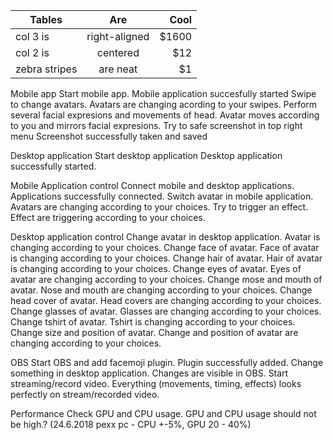 | Tables        | Are           | Cool  |
| ------------- |:-------------:| -----:|
| col 3 is      | right-aligned | $1600 |
| col 2 is      | centered      |   $12 |
| zebra stripes | are neat      |    $1 |






Mobile app	                Start mobile app.	                                        Mobile application succesfully started
	                        Swipe to change avatars.	                                Avatars are changing acording to your swipes.
	                        Perform several facial expresions and movements of head.	Avatar moves according to you and mirrors facial expresions.
	                        Try to safe screenshot in top right menu	                Screenshot successfully taken and saved

Desktop application	        Start desktop application	                                Desktop application successfully started.

Mobile Application control	Connect mobile and desktop applications.	                Applications successfully connected.
	                        Switch avatar in mobile application.	                        Avatars are changing according to your choices.
	                        Try to trigger an effect.	                                Effect are triggering according to your choices.

Desktop application control	Change avatar in desktop application.	                        Avatar is changing according to your choices.
	                        Change face of avatar.	                                        Face of avatar is changing according to your choices.
	                        Change hair of avatar.	                                        Hair of avatar is changing according to your choices.
	                        Change eyes of avatar.	                                        Eyes of avatar are changing according to your choices.
	                        Change mose and mouth of avatar.	                        Nose and mouth are changing according to your choices.
	                        Change head cover of avatar.	                                Head covers are changing according to your choices.
	                        Change glasses of avatar.	                                Glasses are changing according to your choices.
	                        Change tshirt of avatar.	                                Tshirt is changing according to your choices.
	                        Change size and position of avatar.	                        Change and position of avatar are changing according to your choices.

OBS	                        Start OBS and add facemoji plugin.	                        Plugin successfully added.
	                        Change something in desktop application.	                Changes are visible in OBS.
	                        Start streaming/record video.	                                Everything (movements, timing, effects) looks perfectly on stream/recorded video.

Performance	                Check GPU and CPU usage.	                                GPU and CPU usage should not be high.? (24.6.2018 pexx pc - CPU +-5%, GPU 20 - 40%)
